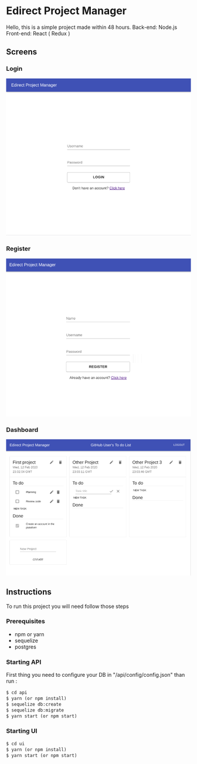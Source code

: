 # Edirect Project Manager

Hello, this is a simple project made within 48 hours. 
Back-end: Node.js
Front-end: React ( Redux )

## Screens

### Login
![login](https://raw.githubusercontent.com/Toshiuk/edirect-task-manager/master/screens/login.png)

### Register
![register](https://raw.githubusercontent.com/Toshiuk/edirect-task-manager/master/screens/register.png)

### Dashboard
![dashboard](https://raw.githubusercontent.com/Toshiuk/edirect-task-manager/master/screens/dashboard.png)

## Instructions

To run this project you will need follow those steps

### Prerequisites

* npm or yarn
* sequelize 
* postgres


### Starting API

First thing you need to configure your DB in "/api/config/config.json" than run :
```
$ cd api
$ yarn (or npm install)
$ sequelize db:create
$ sequelize db:migrate 
$ yarn start (or npm start)
```

### Starting UI

```
$ cd ui
$ yarn (or npm install)
$ yarn start (or npm start)
```